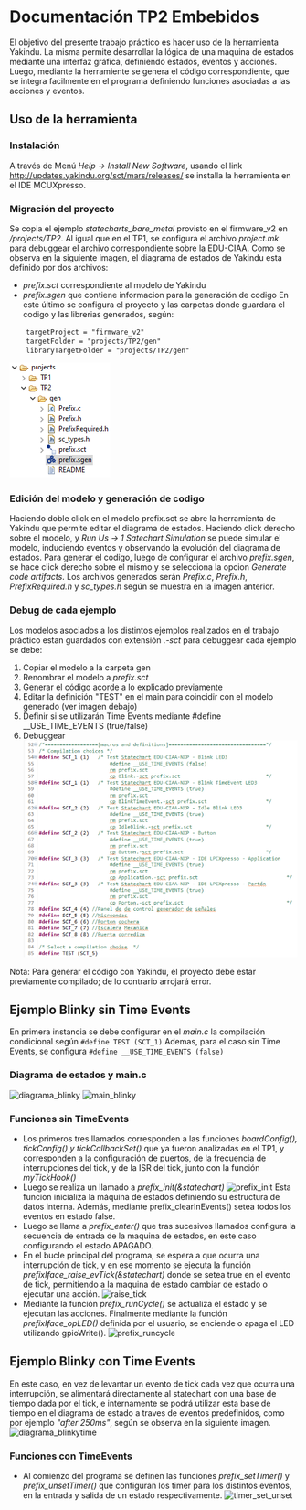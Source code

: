 # Documentación TP2 Embebidos

El objetivo del presente trabajo práctico es hacer uso de la herramienta Yakindu. La misma permite desarrollar la lógica de una maquina de estados mediante una interfaz gráfica, definiendo estados, eventos y acciones. Luego, mediante la herramiente se genera el código correspondiente, que se integra facilmente en el programa definiendo funciones asociadas a las acciones y eventos.

## Uso de la herramienta

### Instalación
A través de Menú *Help → Install New Software*, usando el link http://updates.yakindu.org/sct/mars/releases/ se installa la herramienta en el IDE MCUXpresso.

### Migración del proyecto
Se copia el ejemplo *statecharts_bare_metal* provisto en el firmware_v2 en */projects/TP2*. Al igual que en el TP1, se configura el archivo *project.mk* para debuggear el archivo correspondiente sobre la EDU-CIAA.
Como se observa en la siguiente imagen, el diagrama de estados de Yakindu esta definido por dos archivos:
- *prefix.sct* correspondiente al modelo de Yakindu
- *prefix.sgen* que contiene informacion para la generación de codigo
En este último se configura el proyecto y las carpetas donde guardara el codigo y las librerias generados, según:
```
	targetProject = "firmware_v2"
	targetFolder = "projects/TP2/gen"
	libraryTargetFolder = "projects/TP2/gen"
```
![archivos_yakindu](https://github.com/mtorcasso/TP2/blob/master/img/archivos_yakindu.png)

### Edición del modelo y generación de codigo
Haciendo doble click en el modelo prefix.sct se abre la herramienta de Yakindu que permite editar el diagrama de estados. Haciendo click derecho sobre el modelo, y *Run Us -> 1 Satechart Simulation* se puede simular el modelo, induciendo eventos y observando la evolución del diagrama de estados.
Para generar el codigo, luego de configurar el archivo *prefix.sgen*, se hace click derecho sobre el mismo y se selecciona la opcion *Generate code artifacts*. Los archivos generados serán *Prefix.c*, *Prefix.h*, *PrefixRequired.h* y *sc_types.h* según se muestra en la imagen anterior.

### Debug de cada ejemplo
Los modelos asociados a los distintos ejemplos realizados en el trabajo práctico estan guardados con extensión *.-sct* para debuggear cada ejemplo se debe:
1. Copiar el modelo a la carpeta gen
2. Renombrar el modelo a *prefix.sct*
3. Generar el código acorde a lo explicado previamente
4. Editar la definición "TEST" en el main para coincidir con el modelo generado (ver imagen debajo)
5. Definir si se utilizarán Time Events mediante #define __USE_TIME_EVENTS (true/false)
5. Debuggear
![comp_condicional](https://github.com/mtorcasso/TP2/blob/master/img/comp_condicional.png)

Nota: Para generar el código con Yakindu, el proyecto debe estar previamente compilado; de lo contrario arrojará error.

## Ejemplo Blinky sin Time Events
En primera instancia se debe configurar en el *main.c* la compilación condicional según 
```#define TEST (SCT_1)```
Ademas, para el caso sin Time Events, se configura 
```#define __USE_TIME_EVENTS (false)```

### Diagrama de estados y main.c
![diagrama_blinky](https://github.com/mtorcasso/TP2/blob/master/img/diagrama_blinky.png)
![main_blinky](https://github.com/mtorcasso/TP2/blob/master/img/main_blinky.png)

### Funciones sin TimeEvents
- Los primeros tres llamados corresponden a las funciones *boardConfig(), tickConfig() y tickCallbackSet()* que ya fueron analizadas en el TP1, y corresponden a la configuración de puertos, de la frecuencia de interrupciones del tick, y de la ISR del tick, junto con la función *myTickHook()*
- Luego se realiza un llamado a *prefix_init(&statechart)*
![prefix_init](https://github.com/mtorcasso/TP2/blob/master/img/prefix_init.png)
Esta funcion inicializa la máquina de estados definiendo su estructura de datos interna. Además, mediante prefix_clearInEvents() setea todos los eventos en estado false.
- Luego se llama a *prefix_enter()* que tras sucesivos llamados configura la secuencia de entrada de la maquina de estados, en este caso configurando el estado APAGADO.
- En el bucle principal del programa, se espera a que ocurra una interrupción de tick, y en ese momento se ejecuta la función *prefixIface_raise_evTick(&statechart)* donde se setea true en el evento de tick, permitiendo a la maquina de estado cambiar de estado o ejecutar una acción.
![raise_tick](https://github.com/mtorcasso/TP2/blob/master/img/raise_tick.png)
- Mediante la función *prefix_runCycle()* se actualiza el estado y se ejecutan las acciones. Finalmente mediante la función *prefixIface_opLED()* definida por el usuario, se enciende o apaga el LED utilizando gpioWrite().
![prefix_runcycle](https://github.com/mtorcasso/TP2/blob/master/img/prefix_runcycle.png)

## Ejemplo Blinky con Time Events
En este caso, en vez de levantar un evento de tick cada vez que ocurra una interrupción, se alimentará directamente al statechart con una base de tiempo dada por el tick, e internamente se podrá utilizar esta base de tiempo en el diagrama de estado a traves de eventos predefinidos, como por ejemplo *"after 250ms"*, según se observa en la siguiente imagen.
![diagrama_blinkytime](https://github.com/mtorcasso/TP2/blob/master/img/diagrama_blinkytime.png)

### Funciones con TimeEvents
- Al comienzo del programa se definen las funciones *prefix_setTimer()* y *prefix_unsetTimer()* que configuran los timer para los distintos eventos, en la entrada y salida de un estado respectivamente.
![timer_set_unset](https://github.com/mtorcasso/TP2/blob/master/img/timer_set_unset.png)
